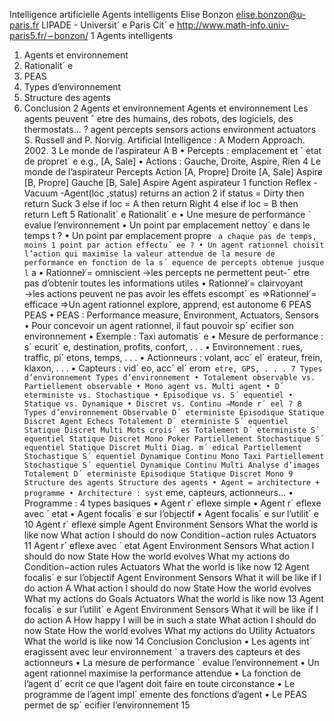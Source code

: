 Intelligence artificielle
Agents intelligents
Elise Bonzon
elise.bonzon@u-paris.fr
LIPADE - Universit´
e Paris Cit´
e
http://www.math-info.univ-paris5.fr/∽bonzon/
1
Agents intelligents
1. Agents et environnement
2. Rationalit´
e
3. PEAS
4. Types d’environnement
5. Structure des agents
6. Conclusion
2
Agents et environnement
Agents et environnement
Les agents peuvent ˆ
etre des humains, des robots, des logiciels, des
thermostats...
?
agent
percepts
sensors
actions
environment
actuators
S. Russell and P. Norvig. Artificial Intelligence : A Modern Approach. 2002.
3
Le monde de l’aspirateur
A
B
• Percepts : emplacement et ´
etat de propret´
e e.g., [A, Sale]
• Actions : Gauche, Droite, Aspire, Rien
4
Le monde de l’aspirateur
Percepts
Action
[A, Propre]
Droite
[A, Sale]
Aspire
[B, Propre]
Gauche
[B, Sale]
Aspire
Agent aspirateur
1
function
Reflex -Vacuum -Agent(loc ,status) returns
an action
2
if status = Dirty
then
return
Suck
3
else if loc = A then
return
Right
4
else if loc = B then
return
Left
5
Rationalit´
e
Rationalit´
e
• Une mesure de performance ´
evalue l’environnement
• Un point par emplacement nettoy´
e dans le temps t ?
• Un point par emplacement propre `
a chaque pas de temps, moins 1
point par action effectu´
ee ?
• Un agent rationnel choisit l’action qui maximise la valeur attendue
de la mesure de performance en fonction de la s´
equence de percepts
obtenue jusque l`
a
• Rationnel ̸= omniscient
→les percepts ne permettent peut-ˆ
etre pas d’obtenir toutes les
informations utiles
• Rationnel ̸= clairvoyant
→les actions peuvent ne pas avoir les effets escompt´
es
⇒Rationnel ̸= efficace
⇒Un agent rationnel explore, apprend, est autonome
6
PEAS
PEAS
• PEAS : Performance measure, Environment, Actuators, Sensors
• Pour concevoir un agent rationnel, il faut pouvoir sp´
ecifier son
environnement
• Exemple : Taxi automatis´
e
• Mesure de performance : s´
ecurit´
e, destination, profits, confort, . . .
• Environnement : rues, traffic, pi´
etons, temps, . . .
• Actionneurs : volant, acc´
el´
erateur, frein, klaxon, . . .
• Capteurs : vid´
eo, acc´
el´
erom`
etre, GPS, . . .
7
Types d’environnement
Types d’environnement
• Totalement observable vs. Partiellement observable
• Mono agent vs. Multi agent
• D´
eterministe vs. Stochastique
• Episodique vs. S´
equentiel
• Statique vs. Dynamique
• Discret vs. Continu
⇒Monde r´
eel ?
8
Types d’environnement
Observable
D´
eterministe
Episodique
Statique
Discret
Agent
Echecs
Totalement
D´
eterministe
S´
equentiel
Statique
Discret
Multi
Mots crois´
es
Totalement
D´
eterministe
S´
equentiel
Statique
Discret
Mono
Poker
Partiellement
Stochastique
S´
equentiel
Statique
Discret
Multi
Diag. m´
edical
Partiellement
Stochastique
S´
equentiel
Dynamique
Continu
Mono
Taxi
Partiellement
Stochastique
S´
equentiel
Dynamique
Continu
Multi
Analyse d’images
Totalement
D´
eterministe
Episodique
Statique
Discret
Mono
9
Structure des agents
Structure des agents
• Agent = architecture + programme
• Architecture : syst`
eme, capteurs, actionneurs...
• Programme : 4 types basiques
• Agent r´
eflexe simple
• Agent r´
eflexe avec ´
etat
• Agent focalis´
e sur l’objectif
• Agent focalis´
e sur l’utilit´
e
10
Agent r´
eflexe simple
Agent
Environment
Sensors
What the world
is like now
What action I
should do now
Condition−action rules
Actuators
11
Agent r´
eflexe avec ´
etat
Agent
Environment
Sensors
What action I
should do now
State
How the world evolves
What my actions do
Condition−action rules
Actuators
What the world
is like now
12
Agent focalis´
e sur l’objectif
Agent
Environment
Sensors
What it will be like
  if I do action A
What action I
should do now
State
How the world evolves
What my actions do
Goals
Actuators
What the world
is like now
13
Agent focalis´
e sur l’utilit´
e
Agent
Environment
Sensors
What it will be like
  if I do action A
How happy I will be
   in such a state
What action I
should do now
State
How the world evolves
What my actions do
Utility
Actuators
What the world
is like now
14
Conclusion
Conclusion
• Les agents int´
eragissent avec leur environnement `
a travers des
capteurs et des actionneurs
• La mesure de performance ´
evalue l’environnement
• Un agent rationnel maximise la performance attendue
• La fonction de l’agent d´
ecrit ce que l’agent doit faire en toute
circonstance
• Le programme de l’agent impl´
emente des fonctions d’agent
• Le PEAS permet de sp´
ecifier l’environnement
15
